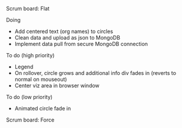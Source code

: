 Scrum board: Flat

Doing
- Add centered text (org names) to circles
- Clean data and upload as json to MongoDB
- Implement data pull from secure MongoDB connection


To do (high priority)
- Legend
- On rollover, circle grows and additional info div fades in (reverts to normal on mouseout)
- Center viz area in browser window


To do (low priority)
- Animated circle fade in




Scrum board: Force
